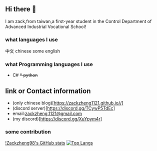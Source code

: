 ## Hi there 👋
I am zack,from taiwan,a first-year student in the Control Department of Advanced Industrial Vocational School!
### what languages I use
中文 chinese
some english
### what Programming languages I use
* C#
~~* python~~
## link or Contact information
* (only chinese blog)[https://zackzheng1121.github.io//]
* (discord server)[https://discord.gg/TCywP5TdEc]
* email:zackzheng.1121@gmail.com
* (my discord)[https://discord.gg/XuYpym4r]

### some contribution
[!Zackzheng98's GitHub stats](https://github-readme-stats.vercel.app/api?username=zackzheng98&show_icons=true&theme=dark)
[![Top Langs](https://github-readme-stats.vercel.app/api/top-langs/?username=zackzheng98)](https://github.com/zackzheng98/github-readme-stats)
